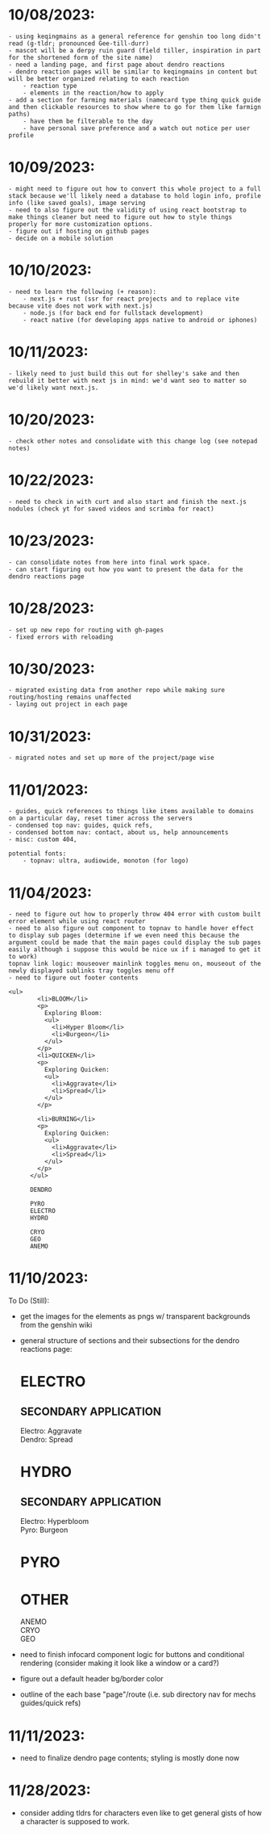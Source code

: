 # 10/08/2023:

    - using keqingmains as a general reference for genshin too long didn't read (g-tldr; pronounced Gee-till-durr)
    - mascot will be a derpy ruin guard (field tiller, inspiration in part for the shortened form of the site name)
    - need a landing page, and first page about dendro reactions
    - dendro reaction pages will be similar to keqingmains in content but will be better organized relating to each reaction
        - reaction type
        - elements in the reaction/how to apply
    - add a section for farming materials (namecard type thing quick guide and then clickable resources to show where to go for them like farmign paths)
        - have them be filterable to the day
        - have personal save preference and a watch out notice per user profile

# 10/09/2023:

    - might need to figure out how to convert this whole project to a full stack because we'll likely need a database to hold login info, profile info (like saved goals), image serving
    - need to also figure out the validity of using react bootstrap to make things cleaner but need to figure out how to style things properly for more customization options.
    - figure out if hosting on github pages
    - decide on a mobile solution

# 10/10/2023:

    - need to learn the following (+ reason):
        - next.js + rust (ssr for react projects and to replace vite because vite does not work with next.js)
        - node.js (for back end for fullstack development)
        - react native (for developing apps native to android or iphones)

# 10/11/2023:

    - likely need to just build this out for shelley's sake and then rebuild it better with next js in mind: we'd want seo to matter so we'd likely want next.js.

# 10/20/2023:

    - check other notes and consolidate with this change log (see notepad notes)

# 10/22/2023:

    - need to check in with curt and also start and finish the next.js nodules (check yt for saved videos and scrimba for react)

# 10/23/2023:

    - can consolidate notes from here into final work space.
    - can start figuring out how you want to present the data for the dendro reactions page

# 10/28/2023:

    - set up new repo for routing with gh-pages
    - fixed errors with reloading

# 10/30/2023:

    - migrated existing data from another repo while making sure routing/hosting remains unaffected
    - laying out project in each page

# 10/31/2023:

    - migrated notes and set up more of the project/page wise

# 11/01/2023:

    - guides, quick references to things like items available to domains on a particular day, reset timer across the servers
    - condensed top nav: guides, quick refs,
    - condensed bottom nav: contact, about us, help announcements
    - misc: custom 404,

    potential fonts:
        - topnav: ultra, audiowide, monoton (for logo)

# 11/04/2023:

    - need to figure out how to properly throw 404 error with custom built error element while using react router
    - need to also figure out component to topnav to handle hover effect to display sub pages (determine if we even need this because the argument could be made that the main pages could display the sub pages easily although i suppose this would be nice ux if i managed to get it to work)
    topnav link logic: mouseover mainlink toggles menu on, mouseout of the newly displayed sublinks tray toggles menu off
    - need to figure out footer contents

    <ul>
            <li>BLOOM</li>
            <p>
              Exploring Bloom:
              <ul>
                <li>Hyper Bloom</li>
                <li>Burgeon</li>
              </ul>
            </p>
            <li>QUICKEN</li>
            <p>
              Exploring Quicken:
              <ul>
                <li>Aggravate</li>
                <li>Spread</li>
              </ul>
            </p>

            <li>BURNING</li>
            <p>
              Exploring Quicken:
              <ul>
                <li>Aggravate</li>
                <li>Spread</li>
              </ul>
            </p>
          </ul>

          DENDRO

          PYRO
          ELECTRO
          HYDRO

          CRYO
          GEO
          ANEMO

# 11/10/2023:

To Do (Still):

- get the images for the elements as pngs w/ transparent backgrounds from the genshin wiki
- general structure of sections and their subsections for the dendro reactions page:
      <div className="my-3 mx-3 w-max">
        <p className="text-center">
          <div>
            <h1>ELECTRO</h1>
            <div>
              <h2>SECONDARY APPLICATION</h2>
              <div>Electro: Aggravate</div>
              <div>Dendro: Spread</div>
            </div>
          </div>
          <div>
            <h1>HYDRO</h1>
            <div>
              <h2>SECONDARY APPLICATION</h2>
              <div>Electro: Hyperbloom</div>
              <div>Pyro: Burgeon</div>
            </div>
          </div>
          <div>
            <h1>PYRO</h1>
            <div></div>
            <div></div>
            <div></div>
          </div>
          <div>
            <h1>OTHER</h1>
            <div>ANEMO</div>
            <div>CRYO</div>
            <div>GEO</div>
          </div>
        </p>
      </div>

- need to finish infocard component logic for buttons and conditional rendering (consider making it look like a window or a card?)
- figure out a default header bg/border color
- outline of the each base "page"/route (i.e. sub directory nav for mechs guides/quick refs)

# 11/11/2023:
- need to finalize dendro page contents; styling is mostly done now

# 11/28/2023:
- consider adding tldrs for characters even like to get general gists of how a character is supposed to work.